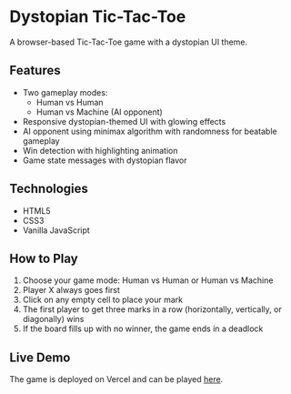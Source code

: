 # Dystopian Tic-Tac-Toe

A browser-based Tic-Tac-Toe game with a dystopian UI theme.

## Features

- Two gameplay modes:
  - Human vs Human
  - Human vs Machine (AI opponent)
- Responsive dystopian-themed UI with glowing effects
- AI opponent using minimax algorithm with randomness for beatable gameplay
- Win detection with highlighting animation
- Game state messages with dystopian flavor

## Technologies

- HTML5
- CSS3
- Vanilla JavaScript

## How to Play

1. Choose your game mode: Human vs Human or Human vs Machine
2. Player X always goes first
3. Click on any empty cell to place your mark
4. The first player to get three marks in a row (horizontally, vertically, or diagonally) wins
5. If the board fills up with no winner, the game ends in a deadlock

## Live Demo

The game is deployed on Vercel and can be played [here](https://tic-tac-toe-sharathshanmukh.vercel.app/). 